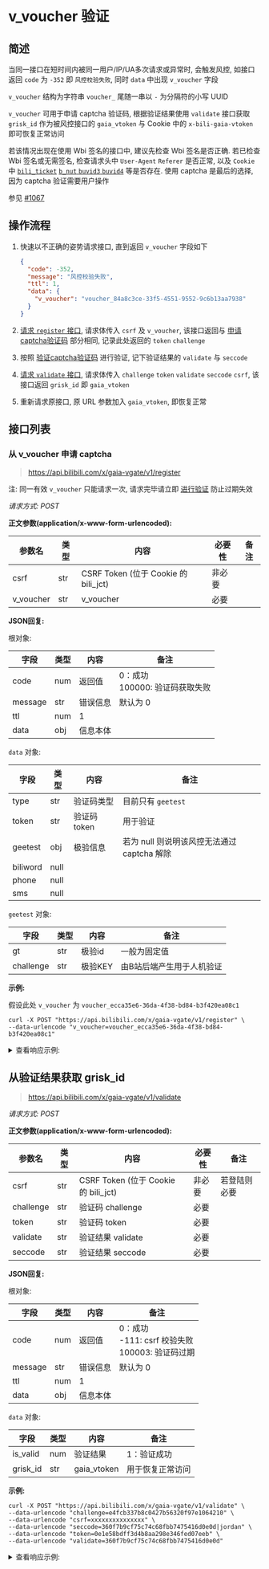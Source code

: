 # v_voucher 验证

## 简述

当同一接口在短时间内被同一用户/IP/UA多次请求或异常时, 会触发风控, 如接口返回 `code` 为 `-352` 即 `风控校验失败`, 同时 `data` 中出现 `v_voucher` 字段

`v_voucher` 结构为字符串 `voucher_` 尾随一串以 `-` 为分隔符的小写 UUID

`v_voucher` 可用于申请 captcha 验证码, 根据验证结果使用 `validate` 接口获取 `grisk_id` 作为被风控接口的 `gaia_vtoken` 与 Cookie 中的 `x-bili-gaia-vtoken` 即可恢复正常访问

若该情况出现在使用 Wbi 签名的接口中, 建议先检查 Wbi 签名是否正确. 若已检查 Wbi 签名或无需签名, 检查请求头中 `User-Agent` `Referer` 是否正常, 以及 `Cookie` 中 [`bili_ticket`](bili_ticket.md) [`b_nut` `buvid3` `buvid4`](../buvid3_4.md) 等是否存在. 使用 captcha 是最后的选择, 因为 captcha 验证需要用户操作<!--, 且这几天做验证码做的真的要疯了喵-->

参见 [#1067](https://github.com/SocialSisterYi/bilibili-API-collect/issues/1067)

## 操作流程

1. 快速以不正确的姿势请求接口, 直到返回 `v_voucher` 字段如下

   ```json
   {
     "code": -352,
     "message": "风控校验失败",
     "ttl": 1,
     "data": {
       "v_voucher": "voucher_84a8c3ce-33f5-4551-9552-9c6b13aa7938"
     }
   }
   ```

2. [请求 `register` 接口](#从-v_voucher-申请-captcha), 请求体传入 `csrf` 及 `v_voucher`, 该接口返回与 [申请captcha验证码](../../login/login_action/readme.md#申请captcha验证码) 部分相同, 记录此处返回的 `token` `challenge`

3. 按照 [验证captcha验证码](../../login/login_action/readme.md#验证captcha验证码) 进行验证, 记下验证结果的 `validate` 与 `seccode`

4. [请求 `validate` 接口](#从验证结果获取-grisk_id), 请求体传入 `challenge` `token` `validate` `seccode` `csrf`, 该接口返回 `grisk_id` 即 `gaia_vtoken`

5. 重新请求原接口, 原 URL 参数加入 `gaia_vtoken`, 即恢复正常

## 接口列表

### 从 v_voucher 申请 captcha

> https://api.bilibili.com/x/gaia-vgate/v1/register

注: 同一有效 `v_voucher` 只能请求一次, 请求完毕请立即 [进行验证](../../login/login_action/readme.md#进行验证) 防止过期失效

*请求方式: POST*

**正文参数(application/x-www-form-urlencoded):**

| 参数名 | 类型 | 内容           | 必要性 | 备注 |
| ------ | ---- | ------- | ------ | ---- |
| csrf   | str  | CSRF Token (位于 Cookie 的 bili_jct) | 非必要   |      |
| v_voucher | str | v_voucher | 必要   |      |

**JSON回复:**

根对象:

| 字段    | 类型 | 内容     | 备注 |
| ----- | ---- | ------ | ---- |
| code  | num  | 返回值   | 0：成功<br />100000: 验证码获取失败 |
| message | str | 错误信息 | 默认为 0 |
| ttl   | num  | 1       |      |
| data  | obj  | 信息本体 |      |

`data` 对象:

| 字段    | 类型 | 内容     | 备注 |
| ----- | ---- | ------ | ---- |
| type  | str  | 验证码类型 | 目前只有 `geetest` |
| token | str  | 验证码 token | 用于验证 |
| geetest | obj | 极验信息 | 若为 null 则说明该风控无法通过 captcha 解除 |
| biliword | null |  |  |
| phone | null |  |  |
| sms | null |  |  |

`geetest` 对象:

| 字段      | 类型  | 内容     | 备注     |
| -------- | ----- | ------ | -------- |
| gt | str | 极验id | 一般为固定值 |
| challenge | str | 极验KEY | 由B站后端产生用于人机验证 |

**示例:**

假设此处 `v_voucher` 为 `voucher_ecca35e6-36da-4f38-bd84-b3f420ea08c1`

```shell
curl -X POST "https://api.bilibili.com/x/gaia-vgate/v1/register" \
--data-urlencode "v_voucher=voucher_ecca35e6-36da-4f38-bd84-b3f420ea08c1"
```

<details>
<summary>查看响应示例:</summary>

```json
{
  "code": 0,
  "message": "0",
  "ttl": 1,
  "data": {
    "type": "geetest",
    "token": "e7abdb050c3d4609979f1685137e3bc0",
    "geetest": {
      "challenge": "85118f8714875ca4c6d5641bb0ce9ddf",
      "gt": "ac597a4506fee079629df5d8b66dd4fe"
    },
    "biliword": null,
    "phone": null,
    "sms": null
  }
}
```

</details>

## 从验证结果获取 grisk_id

> https://api.bilibili.com/x/gaia-vgate/v1/validate

*请求方式: POST*

**正文参数(application/x-www-form-urlencoded):**

| 参数名 | 类型 | 内容           | 必要性 | 备注 |
| ------ | ---- | ------ | ---- | ---- |
| csrf   | str  | CSRF Token (位于 Cookie 的 bili_jct) | 非必要 | 若登陆则必要 |
| challenge | str | 验证码 challenge | 必要   |      |
| token | str | 验证码 token | 必要   |      |
| validate | str | 验证结果 validate | 必要   |      |
| seccode | str | 验证结果 seccode | 必要   |      |

**JSON回复:**

根对象:

| 字段    | 类型 | 内容     | 备注 |
| ----- | ---- | ------ | ---- |
| code  | num  | 返回值   | 0：成功<br />-111: csrf 校验失败<br />100003: 验证码过期 |
| message | str | 错误信息 | 默认为 0 |
| ttl   | num  | 1       |      |
| data  | obj  | 信息本体 |      |

`data` 对象:

| 字段    | 类型 | 内容     | 备注 |
| ----- | ---- | ------ | ---- |
| is_valid | num | 验证结果 | 1：验证成功 |
| grisk_id | str | gaia_vtoken | 用于恢复正常访问 |

**示例:**

```shell
curl -X POST "https://api.bilibili.com/x/gaia-vgate/v1/validate" \
--data-urlencode "challenge=e4fcb337b8c0427b56320f97e1064210" \
--data-urlencode "csrf=xxxxxxxxxxxxxxx" \
--data-urlencode "seccode=360f7b9cf75c74c68fbb7475416d0e0d|jordan" \
--data-urlencode "token=0e1e58bdff3d4b8aa298e346fed07eeb" \
--data-urlencode "validate=360f7b9cf75c74c68fbb7475416d0e0d"
```

<details>
<summary>查看响应示例:</summary>

```json
{
  "code": 0,
  "message": "0",
  "ttl": 1,
  "data": {
    "is_valid": 1,
    "grisk_id": "2e91cf2b67172ca8432fe7c9ab66a5c4"
  }
}
```

</details>
